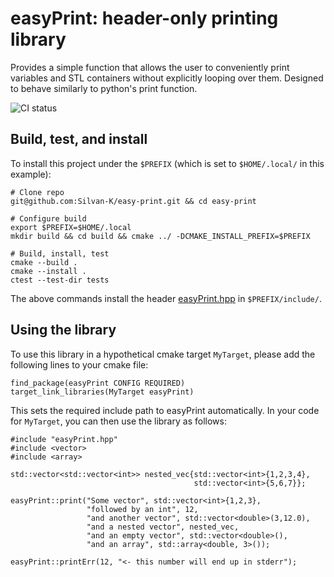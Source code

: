 # easyPrint: header-only printing library

Provides a simple function that allows the user to conveniently print variables and STL containers without explicitly looping over them. Designed to behave similarly to python's print function.


![CI status](https://github.com/Silvan-K/easy-print/actions/workflows/ci.yaml/badge.svg)

## Build, test, and install

To install this project under the `$PREFIX` (which is set to `$HOME/.local/` in this example):

```
# Clone repo
git@github.com:Silvan-K/easy-print.git && cd easy-print

# Configure build
export $PREFIX=$HOME/.local
mkdir build && cd build && cmake ../ -DCMAKE_INSTALL_PREFIX=$PREFIX

# Build, install, test
cmake --build .
cmake --install .
ctest --test-dir tests
```
The above commands install the header [easyPrint.hpp](https://github.com/Silvan-K/easy-print/blob/master/include/easyPrint.hpp) in `$PREFIX/include/`.

## Using the library

To use this library in a hypothetical cmake target `MyTarget`, please add the following lines to your cmake file:

```
find_package(easyPrint CONFIG REQUIRED)
target_link_libraries(MyTarget easyPrint)
```

This sets the required include path to easyPrint automatically. In your code for `MyTarget`, you can then use the library as follows:

``` 
#include "easyPrint.hpp"
#include <vector>
#include <array>

std::vector<std::vector<int>> nested_vec{std::vector<int>{1,2,3,4},
                                         std::vector<int>{5,6,7}};

easyPrint::print("Some vector", std::vector<int>{1,2,3},
                 "followed by an int", 12,
                 "and another vector", std::vector<double>(3,12.0),
                 "and a nested vector", nested_vec,
                 "and an empty vector", std::vector<double>(),
                 "and an array", std::array<double, 3>());
                 
easyPrint::printErr(12, "<- this number will end up in stderr");
```
